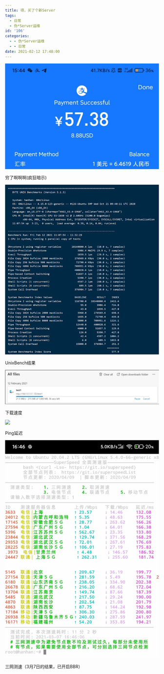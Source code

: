 ```yaml
---
title: 得，买了个新Server
tags: 
  - 日常
  - 伪*Server运维
id: '106'
categories:
  - - 伪*Server运维
  - - 日常
date: 2021-02-12 17:48:00
---
```


![](/wp-content/uploads/2021/03/IMG_20210306_074834.jpg)

穷了啊啊啊(疯狂暗示)

![](/wp-content/uploads/2021/03/IMG_20210306_075856_210.png)

UnixBench结果

![](/wp-content/uploads/2021/03/IMG_20210306_075818_059.jpg)

下载速度

![](/wp-content/uploads/2021/03/IMG_20210314_122438-1000x1024.jpg)

Ping延迟

![](/wp-content/uploads/2021/03/IMG_20210307_164617-1.jpg)

三网测速（3月7日的结果，已开启BBR）